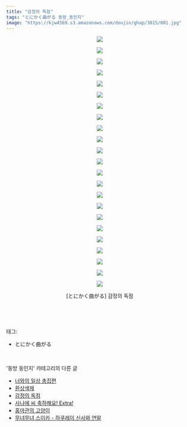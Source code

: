 ```yaml
---
title: "감정의 독점"
tags: "とにかく曲がる 동방_동인지"
image: "https://kjw4569.s3.amazonaws.com/doujin/ghap/3015/001.jpg"
---
```

<div class="article">
<p style="text-align: center; clear: none; float: none;"><img src="{{ site.imgserver3 }}/ghap/3015/001.jpg"/></p>
<p style="text-align: center; clear: none; float: none;"><img src="{{ site.imgserver3 }}/ghap/3015/002.jpg"/></p>
<p style="text-align: center; clear: none; float: none;"><img src="{{ site.imgserver3 }}/ghap/3015/003.jpg"/></p>
<p style="text-align: center; clear: none; float: none;"><img src="{{ site.imgserver3 }}/ghap/3015/004.jpg"/></p>
<p style="text-align: center; clear: none; float: none;"><img src="{{ site.imgserver3 }}/ghap/3015/005.jpg"/></p>
<p style="text-align: center; clear: none; float: none;"><img src="{{ site.imgserver3 }}/ghap/3015/006.jpg"/></p>
<p style="text-align: center; clear: none; float: none;"><img src="{{ site.imgserver3 }}/ghap/3015/007.jpg"/></p>
<p style="text-align: center; clear: none; float: none;"><img src="{{ site.imgserver3 }}/ghap/3015/008.jpg"/></p>
<p style="text-align: center; clear: none; float: none;"><img src="{{ site.imgserver3 }}/ghap/3015/009.jpg"/></p>
<p style="text-align: center; clear: none; float: none;"><img src="{{ site.imgserver3 }}/ghap/3015/010.jpg"/></p>
<p style="text-align: center; clear: none; float: none;"><img src="{{ site.imgserver3 }}/ghap/3015/011.jpg"/></p>
<p style="text-align: center; clear: none; float: none;"><img src="{{ site.imgserver3 }}/ghap/3015/012.jpg"/></p>
<p style="text-align: center; clear: none; float: none;"><img src="{{ site.imgserver3 }}/ghap/3015/013.jpg"/></p>
<p style="text-align: center; clear: none; float: none;"><img src="{{ site.imgserver3 }}/ghap/3015/014.jpg"/></p>
<p style="text-align: center; clear: none; float: none;"><img src="{{ site.imgserver3 }}/ghap/3015/015.jpg"/></p>
<p style="text-align: center; clear: none; float: none;"><img src="{{ site.imgserver3 }}/ghap/3015/016.jpg"/></p>
<p style="text-align: center; clear: none; float: none;"><img src="{{ site.imgserver3 }}/ghap/3015/017.jpg"/></p>
<p style="text-align: center; clear: none; float: none;"><img src="{{ site.imgserver3 }}/ghap/3015/018.jpg"/></p>
<p style="text-align: center; clear: none; float: none;"><img src="{{ site.imgserver3 }}/ghap/3015/019.jpg"/></p>
<p style="text-align: center; clear: none; float: none;"><img src="{{ site.imgserver3 }}/ghap/3015/020.jpg"/></p>
<p style="text-align: center; clear: none; float: none;"><img src="{{ site.imgserver3 }}/ghap/3015/021.jpg"/></p>
<p style="text-align: center; clear: none; float: none;"><img src="{{ site.imgserver3 }}/ghap/3015/022.jpg"/></p>
<p style="text-align: center; clear: none; float: none;"><img src="{{ site.imgserver3 }}/ghap/3015/023.jpg"/></p>
<p style="text-align: center; clear: none; float: none;">[とにかく曲がる] 감정의 독점</p>
<p><br/></p>
</div><br/>
<div class="tagTrail">
<p>태그: </p>
<ul>
<li>とにかく曲がる</li>
</ul>
</div><br/>
<div class="another">
<p>'동방 동인지' 카테고리의 다른 글</p>
<ul>
<li><a href="/ghap_3018">너와의 일상 총집편</a></li>
<li><a href="/ghap_3016">환상색제</a></li>
<li><a href="/ghap_3015">감정의 독점</a></li>
<li><a href="/ghap_3014">사나에 씨 축하해요! Extra!</a></li>
<li><a href="/ghap_3011">홍마관의 고양이</a></li>
<li><a href="/ghap_3010">무녀무녀 스이카 - 하쿠레이 신사와 연말</a></li>
</ul>
</div><br/>
<div class="cb_module cb_fluid">
<div class="cb_wrt cb_profile">
</div><!-- commentList close -->
</div><br/>
